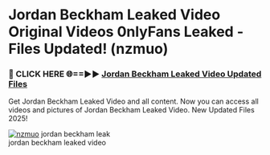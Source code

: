 # Jordan Beckham Leaked Video Original Videos 0nlyFans Leaked - Files Updated! (nzmuo)

<h3>🔴 CLICK HERE 🌐==►► <a href="https://tinyurl.com/2jnfzry5" rel="nofollow">Jordan Beckham Leaked Video Updated Files</a></h3>

Get Jordan Beckham Leaked Video and all content. Now you can access all videos and pictures of Jordan Beckham Leaked Video. New Updated Files 2025!

[![nzmuo](https://i.imgur.com/GyGTBgg.gif)](https://tinyurl.com/2jnfzry5)
jordan beckham leak<br>
jordan beckham leaked video